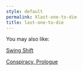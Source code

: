```yaml
---
style: default
permalink: Xlast-one-to-die
title: last-one-to-die
---
```

You may also like:

[Swing Shift](http://scp-wiki.net/swing-shift)

[Conspiracy, Prologue](http://scp-wiki.net/conspiracy-prologue)
